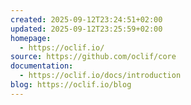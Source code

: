 ```yaml
---
created: 2025-09-12T23:24:51+02:00
updated: 2025-09-12T23:25:59+02:00
homepage:
  - https://oclif.io/
source: https://github.com/oclif/core
documentation:
  - https://oclif.io/docs/introduction
blog: https://oclif.io/blog
---
```

